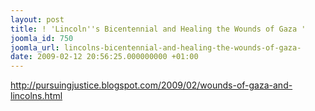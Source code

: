 ```yaml
---
layout: post
title: ! 'Lincoln''s Bicentennial and Healing the Wounds of Gaza '
joomla_id: 750
joomla_url: lincolns-bicentennial-and-healing-the-wounds-of-gaza-
date: 2009-02-12 20:56:25.000000000 +01:00
---
```

<a href="http://pursuingjustice.blogspot.com/2009/02/wounds-of-gaza-and-lincolns.html">http://pursuingjustice.blogspot.com/2009/02/wounds-of-gaza-and-lincolns.html</a>
